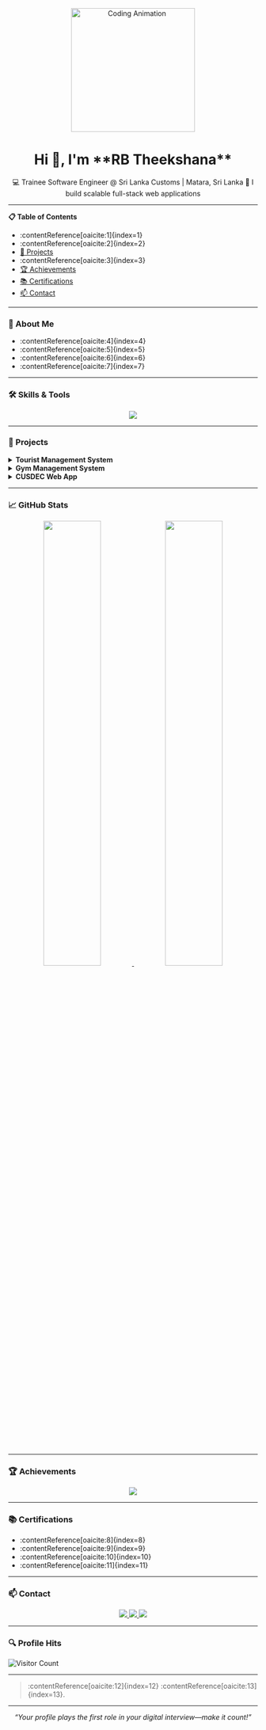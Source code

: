 <!-- Header GIF -->
<div align="center">
  <img src="https://media.giphy.com/media/3o7btPCcdNniyf0ArS/giphy.gif" alt="Coding Animation" width="250"/>
</div>

<h1 align="center">Hi 👋, I'm **RB Theekshana**</h1>

<p align="center">
  💻 Trainee Software Engineer @ Sri Lanka Customs | Matara, Sri Lanka  
  🎯 I build scalable full-stack web applications
</p>

---

**📋 Table of Contents**

- :contentReference[oaicite:1]{index=1}  
- :contentReference[oaicite:2]{index=2}  
- [🚀 Projects](#-projects)  
- :contentReference[oaicite:3]{index=3}  
- [🏆 Achievements](#-achievements)  
- [📚 Certifications](#-certifications)  
- [📫 Contact](#-contact)  

---

### 💬 About Me

- :contentReference[oaicite:4]{index=4}  
- :contentReference[oaicite:5]{index=5}  
- :contentReference[oaicite:6]{index=6}  
- :contentReference[oaicite:7]{index=7}  

---

### 🛠️ Skills & Tools

<div align="center">
  <img src="https://skillicons.dev/icons?i=java,php,python,js,react,spring,nodejs,mysql,mongodb,git,selenium,bootstrap" />
</div>

---

### 🚀 Projects

<details>
  <summary><strong>Tourist Management System</strong></summary>
  📌 A web app for tour registration, itinerary:  
  **Tech:** HTML, CSS, JavaScript, PHP, Bootstrap, MySQL  
  ✅ Features: user registration, booking flow, CRUD |
</details>

<details>
  <summary><strong>Gym Management System</strong></summary>
  📌 Tracks members, classes, attendance:  
  **Tech:** HTML, CSS, JavaScript, PHP, MySQL  
  ✅ Features: UI for registration, scheduling, attendance |
</details>

<details>
  <summary><strong>CUSDEC Web App</strong></summary>
  📌 Customs Declaration Tracker (intern project @ SLC):  
  **Tech:** PHP, Bootstrap, JavaScript, MySQL  
  ✅ Built secure auth, responsive UI, and DB operations |
</details>

---

### 📈 GitHub Stats

<div align="center">
  <a href="https://github.com/Thika007">
    <img src="https://github-readme-stats.vercel.app/api?username=Thika007&theme=radical&show_icons=true" width="48%"/>
    <img src="https://github-readme-streak-stats.herokuapp.com?user=Thika007&theme=radical" width="48%"/>
  </a>
</div>

---

### 🏆 Achievements

<p align="center">
  <img src="https://github-profile-trophy.vercel.app/?username=Thika007&theme=darkhub&no-bg=true&no-frame=true&column=4" />
</p>

---

### 📚 Certifications

- :contentReference[oaicite:8]{index=8}  
- :contentReference[oaicite:9]{index=9}  
- :contentReference[oaicite:10]{index=10}  
- :contentReference[oaicite:11]{index=11}

---

### 📫 Contact

<div align="center">
  <a href="mailto:thibuddhi@gmail.com">
    <img src="https://img.shields.io/badge/Gmail-D14836?style=for-the-badge&logo=gmail&logoColor=white"/>
  </a>
  <a href="https://www.linkedin.com/in/">
    <img src="https://img.shields.io/badge/LinkedIn-0077B5?style=for-the-badge&logo=linkedin&logoColor=white"/>
  </a>
  <a href="https://thika007.github.io/Theekshana_portfolio/">
    <img src="https://img.shields.io/badge/Portfolio-00C7B7?style=for-the-badge&logo=vercel&logoColor=white"/>
  </a>
</div>

---

### 🔍 Profile Hits

![Visitor Count](https://komarev.com/ghpvc/?username=Thika007)

---

> :contentReference[oaicite:12]{index=12} :contentReference[oaicite:13]{index=13}.

---

<p align="center">
  <em>“Your profile plays the first role in your digital interview—make it count!”</em>
</p>

